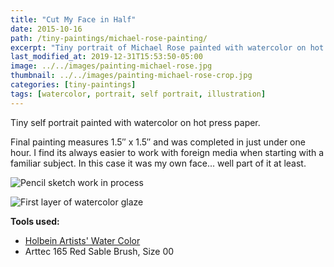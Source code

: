 ```yaml
---
title: "Cut My Face in Half"
date: 2015-10-16
path: /tiny-paintings/michael-rose-painting/
excerpt: "Tiny portrait of Michael Rose painted with watercolor on hot press paper."
last_modified_at: 2019-12-31T15:53:50-05:00
image: ../../images/painting-michael-rose.jpg
thumbnail: ../../images/painting-michael-rose-crop.jpg
categories: [tiny-paintings]
tags: [watercolor, portrait, self portrait, illustration]
---
```


Tiny self portrait painted with watercolor on hot press paper.

Final painting measures 1.5&#x2033; x 1.5&#x2033; and was completed in just under one hour. I find its always easier to work with foreign media when starting with a familiar subject. In this case it was my own face... well part of it at least.

![Pencil sketch work in process](../../images/painting-michael-rose-process-1-lg.jpg)

![First layer of watercolor glaze](../../images/painting-michael-rose-process-2-lg.jpg)

**Tools used:**

- [Holbein Artists' Water Color](https://amzn.to/2ZPsCTN)
- Arttec 165 Red Sable Brush, Size 00

